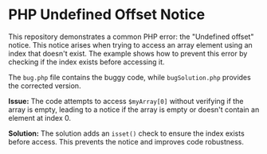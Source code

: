 # PHP Undefined Offset Notice

This repository demonstrates a common PHP error: the "Undefined offset" notice.  This notice arises when trying to access an array element using an index that doesn't exist.  The example shows how to prevent this error by checking if the index exists before accessing it.

The `bug.php` file contains the buggy code, while `bugSolution.php` provides the corrected version.

**Issue:** The code attempts to access `$myArray[0]` without verifying if the array is empty, leading to a notice if the array is empty or doesn't contain an element at index 0.

**Solution:** The solution adds an `isset()` check to ensure the index exists before access.  This prevents the notice and improves code robustness.